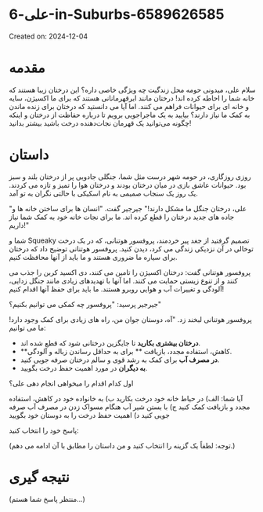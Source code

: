 # علی-6-in-Suburbs-6589626585

Created on: 2024-12-04

**مقدمه**
==================

سلام علی، میدونی حومه محل زندگیت چه ویژگی خاصی داره؟ این درختان زیبا هستند که خانه شما را احاطه کرده اند! درختان مانند ابرقهرمانانی هستند که برای ما اکسیژن، سایه و خانه ای برای حیوانات فراهم می کنند. اما آیا می دانستید که درختان برای زنده ماندن به کمک ما نیاز دارند؟ بیایید به یک ماجراجویی برویم تا درباره حفاظت از درختان و اینکه چگونه می‌توانید یک قهرمان نجات‌دهنده درخت باشید بیشتر بدانید!

**داستان**
=======

روزی روزگاری، در حومه شهر درست مثل شما، جنگلی جادویی پر از درختان بلند و سبز بود. حیوانات عاشق بازی در میان درختان بودند و درختان هوا را تمیز و تازه می کردند. یک روز یک سنجاب صمیمی به نام اسکیکی با حالتی نگران به تو آمد.

"علی، درختان جنگل ما مشکل دارند!" جیرجیر گفت. "انسان ها برای ساختن خانه ها و جاده های جدید درختان را قطع کرده اند. ما برای نجات خانه خود به کمک شما نیاز داریم!"

شما و Squeaky تصمیم گرفتید از جغد پیر خردمند، پروفسور هوتنانی، که در یک درخت توخالی در آن نزدیکی زندگی می کرد، دیدن کنید. پروفسور هوتنانی توضیح داد که درختان برای سیاره ما ضروری هستند و ما باید از آنها محافظت کنیم.

پروفسور هوتنانی گفت: درختان اکسیژن را تامین می کنند، دی اکسید کربن را جذب می کنند و از تنوع زیستی حمایت می کنند. اما آنها با تهدیدهای زیادی مانند جنگل زدایی، آلودگی و تغییرات آب و هوایی روبرو هستند. ما باید برای حفظ آنها اقدام کنیم!

جیرجیر پرسید: "پروفسور چه کمکی می توانیم بکنیم؟"

پروفسور هوتنانی لبخند زد. "آه، دوستان جوان من، راه های زیادی برای کمک وجود دارد! ما می توانیم:

* **درختان بیشتری بکارید** تا جایگزین درختانی شود که قطع شده اند.
* **کاهش، استفاده مجدد، بازیافت ** برای به حداقل رساندن زباله و آلودگی.
* **در مصرف آب** برای کمک به رشد قوی و سالم درختان صرفه جویی کنید.
* **به دیگران** در مورد اهمیت حفظ درخت بگویید.

اول کدام اقدام را میخواهی انجام دهی علی؟

آیا شما:
الف) در حیاط خانه خود درخت بکارید
ب) به خانواده خود در کاهش، استفاده مجدد و بازیافت کمک کنید
ج) با بستن شیر آب هنگام مسواک زدن در مصرف آب صرفه جویی کنید
د) اهمیت حفظ درخت را به دوستان خود بگویید

پاسخ خود را انتخاب کنید:

(توجه: لطفاً یک گزینه را انتخاب کنید و من داستان را مطابق با آن ادامه می دهم.)

**نتیجه گیری**
==============

(منتظر پاسخ شما هستم...)
